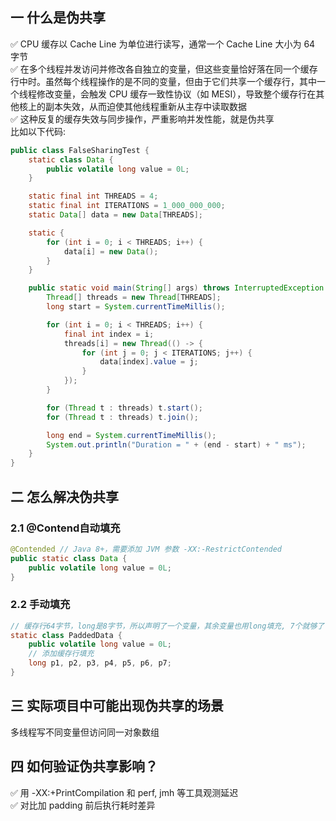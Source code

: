 ## 一 什么是伪共享
✅ CPU 缓存以 Cache Line 为单位进行读写，通常一个 Cache Line 大小为 64 字节  
✅ 在多个线程并发访问并修改各自独立的变量，但这些变量恰好落在同一个缓存行中时。虽然每个线程操作的是不同的变量，但由于它们共享一个缓存行，其中一个线程修改变量，会触发 CPU 缓存一致性协议（如 MESI），导致整个缓存行在其他核上的副本失效，从而迫使其他线程重新从主存中读取数据  
✅ 这种反复的缓存失效与同步操作，严重影响并发性能，就是伪共享  
比如以下代码:  
```java
public class FalseSharingTest {
    static class Data {
        public volatile long value = 0L;
    }

    static final int THREADS = 4;
    static final int ITERATIONS = 1_000_000_000;
    static Data[] data = new Data[THREADS];

    static {
        for (int i = 0; i < THREADS; i++) {
            data[i] = new Data();
        }
    }

    public static void main(String[] args) throws InterruptedException {
        Thread[] threads = new Thread[THREADS];
        long start = System.currentTimeMillis();

        for (int i = 0; i < THREADS; i++) {
            final int index = i;
            threads[i] = new Thread(() -> {
                for (int j = 0; j < ITERATIONS; j++) {
                    data[index].value = j;
                }
            });
        }

        for (Thread t : threads) t.start();
        for (Thread t : threads) t.join();

        long end = System.currentTimeMillis();
        System.out.println("Duration = " + (end - start) + " ms");
    }
}
```

## 二 怎么解决伪共享
### 2.1 @Contend自动填充
```java
@Contended // Java 8+，需要添加 JVM 参数 -XX:-RestrictContended
public static class Data {
    public volatile long value = 0L;
}
```

### 2.2 手动填充
```java
// 缓存行64字节，long是8字节，所以声明了一个变量，其余变量也用long填充, 7个就够了
static class PaddedData {
    public volatile long value = 0L;
    // 添加缓存行填充
    long p1, p2, p3, p4, p5, p6, p7;
}

```

## 三 实际项目中可能出现伪共享的场景
多线程写不同变量但访问同一对象数组

## 四 如何验证伪共享影响？
✅ 用 -XX:+PrintCompilation 和 perf, jmh 等工具观测延迟  
✅ 对比加 padding 前后执行耗时差异  

